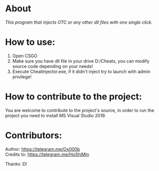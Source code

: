 # About
<i>This program that injects OTC or any other dll files with one single click.</i>

# How to use:
1) Open CSGO
2) Make sure you have dll file in your drive D:/Cheats, you can modify source code depending on your needs!
3) Execute CheatInjector.exe, if it didn't inject try to launch with admin privilege!

# How to contribute to the project:
You are welcome to contribute to the project's source, in order to run the project you need to install MS Visual Studio 2019.

# Contributors:
Author: https://telegram.me/Ox000b <br>
Credits to: https://telegram.me/HoShiMin

Thanks :D!
